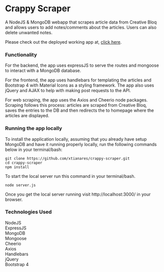 # Crappy Scraper
A NodeJS & MongoDB webapp that scrapes article data from Creative Bloq and allows users to add notes/comments about the articles. Users can also delete unwanted notes.

Please check out the deployed working app at, [click here](https://aqueous-sierra-80794.herokuapp.com/).

### Functionality
For the backend, the app uses expressJS to serve the routes and mongoose to interact with a MongoDB database.

For the frontend, the app uses handlebars for templating the articles and Bootstrap 4 with Material Icons as a styling framework. The app also uses jQuery and AJAX to help with making post requests to the API.

For web scraping, the app uses the Axios and Cheerio node packages. Scraping follows this process: articles are scraped from Creative Bloq, saves the entries to the DB and then redirects the to homepage where the articles are displayed.

### Running the app locally
To install the application locally, assuming that you already have setup MongoDB and have it running properly locally, run the following commands below in your terminal/bash:

```
git clone https://github.com/xtianares/crappy-scraper.git
cd crappy-scraper
npm install
```

To start the local server run this command in your terminal/bash.

```
node server.js
```

Once you get the local server running visit http://localhost:3000/ in your browser.

### Technologies Used
NodeJS\
ExpressJS\
MongoDB\
Mongoose\
Cheerio\
Axios\
Handlebars\
jQuery\
Bootstrap 4
